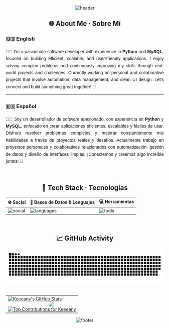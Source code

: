 <!-- ============================== HEADER ============================== -->
<div align="center">
  <img src="https://capsule-render.vercel.app/api?color=0:1408d0,50:0860d0,100:08c4d0&height=250&section=header&text=Keeeany&fontSize=40&type=waving&fontColor=fefefe&animation=fadeIn" alt="header"/>
</div>

<!-- ============================== ABOUT ME ============================== -->
<div align="center">
  <h2>🌐 About Me · Sobre Mí</h2>
</div>

<div style="font-family: Arial, sans-serif; line-height: 1.6; text-align: justify; max-width: 900px; margin: auto;">
  <h3>🇬🇧 English</h3>
  <p>👨‍💻 I'm a passionate software developer with experience in <strong>Python</strong> and <strong>MySQL</strong>, focused on building efficient, scalable, and user-friendly applications. I enjoy solving complex problems and continuously improving my skills through real-world projects and challenges. Currently working on personal and collaborative projects that involve automation, data management, and clean UI design. Let's connect and build something great together! 🚀</p>

  <hr>

  <h3>🇪🇸 Español</h3>
  <p>👨‍💻 Soy un desarrollador de software apasionado, con experiencia en <strong>Python</strong> y <strong>MySQL</strong>, enfocado en crear aplicaciones eficientes, escalables y fáciles de usar. Disfruto resolver problemas complejos y mejorar constantemente mis habilidades a través de proyectos reales y desafíos. Actualmente trabajo en proyectos personales y colaborativos relacionados con automatización, gestión de datos y diseño de interfaces limpias. ¡Conectemos y creemos algo increíble juntos! 🚀</p>
</div>

<br/>

<!-- ============================== TECH STACK ============================== -->
<div align="center">
  <h2>🧠 Tech Stack · Tecnologías</h2>

  | 🌐 Social | 💾 Bases de Datos & Lenguajes | 💻 Herramientas |
  | --------- | ----------------------------- | --------------- |
  | <img src="https://skillicons.dev/icons?i=discord,twitter,gmail" alt="social" /> | <img src="https://skillicons.dev/icons?i=mysql,php,py" alt="languages"/> | <img src="https://skillicons.dev/icons?i=vscode,github,git" alt="tools"/> |
</div>

<br/>

<!-- ============================== CONTRIBUTIONS ============================== -->
<div align="center">
  <h2>📈 GitHub Activity</h2>
  <img src="https://raw.githubusercontent.com/Elanza-48/Elanza-48/main/resources/img/github-contribution-grid-snake.svg" alt="snake animation"/>
</div>

<br/>

<table>
  <tr>
    <!-- Columna izquierda: Stats (en fila india) -->
    <td>
      <!-- GitHub Stats -->
      <a href="https://gitstats.me/Keeeany">
        <img width="450" alt="Keeeany's GitHub Stats"
          src="https://github-readme-stats.vercel.app/api?username=Keeeany&show_icons=true&theme=algolia&count_private=true&include_all_commits=true" /> <img align="right" width="40%" src="https://owlbertsio-resized.s3.amazonaws.com/Popper.psd.full.png">
      </a>
      <br/>
      <!-- Top Contributions -->
      <a href="https://github.com/Keeeany">
        <img width="450" alt="Top Contributions for Keeeany"
          src="https://github-contributor-stats.vercel.app/api?username=Keeeany&limit=3&theme=nightowl&show_owner=true&combine_all_yearly_contributions=true" /> 
      </a>
    </td>
</table>


<!-- ============================== FOOTER ============================== -->
<div align="center">
  <img src="https://capsule-render.vercel.app/api?color=0:1408d0,50:0860d0,100:08c4d0&height=100&section=footer&fontSize=20&type=waving&fontColor=fefefe" alt="footer"/>
</div>
